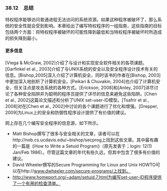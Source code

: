 ### 38.12　总结

特权程序能够访问普通进程无法访问的系统资源。如果这种程序被破坏了，那么系统的安全性就会受到影响。本章给出了编写特权程序的一组指南，这些指南的目标包括两个方面：将特权程序被破坏的可能性降到最低和当特权程序被破坏时所造成的损失降到最小。

#### 更多信息

[Viega & McGraw, 2002]介绍了与设计和实现安全软件相关的各项课题。[Garfinkel et al., 2003]介绍了与UNIX系统的安全以及安全程序设计技术有关的信息。[Bishop,2005]深入介绍了计算机安全，同时该书的作者在[Bishop, 2003]中更加深入地剖析了计算机安全。[Peikari & Chuvakin, 2004]也介绍了计算机安全，但关注点是攻击系统的各种方式。[Erickson, 2008]和[Anley, 2007]详尽讨论了各种安全陷阱并为聪明的程序员提供了详尽的信息来避免这些陷阱。[Chen et al., 2002]这篇论文描述和分析了UNIX set-user-ID模型。[Tsafrir et al., 2008]对在[Chen et al., 2002]中讨论的各个课题进行了优化和增强。[Drepper, 2009]为Linux上的安全和防御性程序设计提供了有价值的建议。

网上存在几个编写安全程序的信息源，如下所示。

+ Matt Bishop撰写了很多与安全相关的文章，读者可以在http://nob.cs.ucdavis.edu/~bishop/secprog上找到这些文章。其中最有趣的一篇是《How to Write a Setuid Program》（原先发表于；login: 12(1) Jan/Feb 1986）。尽管这篇文章的年代有些久远，但其中包含了很多有价值的建议。
+ David Wheeler撰写的Secure Programming for Linux and Unix HOWTO可以在http://www.dwheeler.com/secure-programs/上找到。
+ http://www.homeport.org/~adam/setuid.7.html为编写set-user-ID程序提供了一个有用的检查清单。


